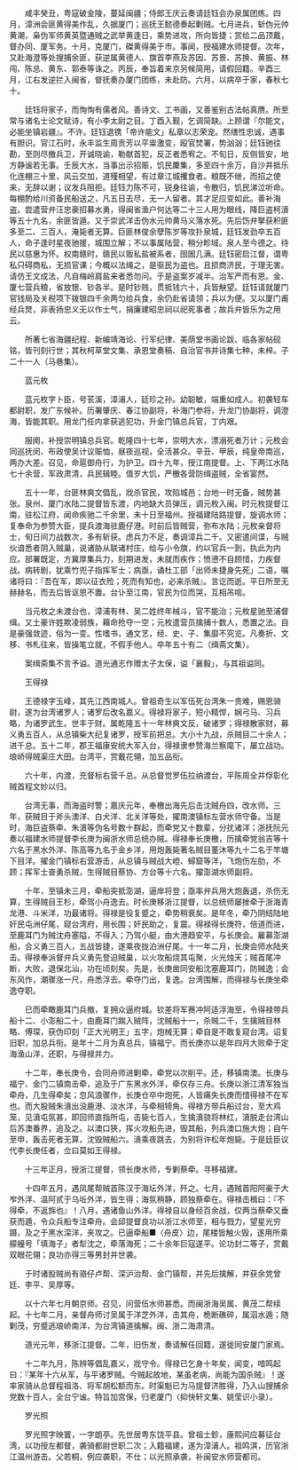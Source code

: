 <!-- { "loadSidebar": true } -->
　　咸丰癸丑，粤寇破金陵，蔓延闽疆；侍郎王庆云奏请廷钰会办泉属团练。四月，漳洲会匪黄得美作乱，久据厦门；巡抚王懿德奏起剿贼。七月进兵，斩伪元帅黄潮，枭伪军师黄英暨通贼之武举黄逢日，乘势进攻，所向皆捷；赏给二品顶戴，督办同、厦军务。十月，克厦门，磔黄得美于市。事闻，授福建水师提督。次年，又赴海澄等处搜捕余匪，获逆属黄德人、旗首李燕及苏因、苏景、苏换、黄振、林闯、陈总、黄东、郭泰等诛之。丙辰，奉旨着来京另候简用，请假回籍。辛酉三月，江右发逆拦入闽省，督抚奏办厦门团练，未赴防。六月，以病卒于家，春秋七十。

　　廷钰将家子，而恂恂有儒者风。善诗文、工书画，又善鉴别古法帖真赝。所至常与诸名士论文赋诗，有小李太尉之目。丁酉入觐，乞调简缺。上顾谓『尔能文，必能坐镇岩疆』。不许。廷钰退镌「帝许能文」私章以志荣宠。然缮性忠诚，遇事有胆识。官江石时，永丰监生周贡芳以平粜激变，殴官焚署，势汹汹；廷钰驰往勘，至则尽撤兵卫，开诚晓谕，勒献首犯，反正者悉宥之。不旬日，反侧皆安，地方静谧若无事。壬辰大水，当事出示招赈，饥民麇集，多至四十余万，自沙井抵乐化连棚三十里，风云交加，道殣相望，有过章江城攫食者。粮既不继，而招之使来，无辞以谢；议发兵阻拒。廷钰力陈不可，锐身往谕，令散归，饥民涕泣听命。每棚酌给川资备民船送之，凡五日去尽，无一人留者。其才足应变如此。善补海盗。尝遣营弁汪忠豪招募水勇，得闽省渔户何达等二十三人用为眼线，降巨盗柯濆等五十九名，余匪皆遁。又于崇武洋击伪水元帅黄马义落水死。先后饬弁拏获积匪多至二、三百人，淹毙者无算。巨匪林俊余孽陈岁等攻扑泉城，廷钰发劲卒五百人，命子逢时星夜驰援，城围立解；不以事属陆营，稍分畛域。泉人至今德之。待民以慈惠为怀。权南赣时，赣民以贩私盐被系者，囹圄几满。廷钰密启江督，谓粤私只碍商私，无损官课；今概以法绳之，是驱民为盗也。且损商济民，于理无害。请仿王文成法，凡自梅岭肩盐来者悉勿问。于是盗案岁减半。治军严而有恩。金、厦七营兵粮，省放银、钞各半。是时钞贱，贯抵钱六十，兵皆觖望。廷钰请就厦门官钱局及关税项下拨银四千余两匀给兵食，余仍赴省请领；兵以为便。又以厦门甫经兵燹，非表扬忠义无以作士气，捐廉建昭忠祠以祀死事者；故兵弁皆乐为之用云。

　　所著七省海疆纪程、新编靖海论、行军纪律、美荫堂书画论跋、临各家帖砚铭，皆刊刻行世；其秋柯草堂文集、承恩堂奏稿、自治官书并诗集七种，未梓。子二十一人（马巷集）。

　　蓝元枚

　　蓝元枚字卜臣，号苌溪，漳浦人，廷珍之孙。幼聪敏，端重如成人。初袭轻车都尉职，发广东候补。历署肇庆、春江协副将，补海门参将，升龙门协副将，调澄海，皆能其职。用龙门任内拿获逃犯功，升金门镇总兵官，丁内艰。

　　服阕，补授崇明镇总兵官。乾隆四十七年，崇明大水，漂溺死者万计；元枚会同巡抚闵、布政使吴计议赈恤，昼夜巡视，全活甚众。辛丑、甲辰，纯皇帝南巡，两办大差。召见，命扈御舟行，为护卫。四十九年，授江南提督。上、下两江水陆七十余营，军政肃清，兵民辑睦。值岁大饥，严檄各营防缉盗贼，全省宴然。

　　五十一年，台匪林爽文倡乱，戕杀官民，攻陷城邑；台地一时无备，贼势甚张。泉州、厦门水陆二提督皆东渡，内地缺大员弹压，调元枚入闽。时元枚提督江南，驻松江府，闻命疾驰二千余里，未十日至福州。授福建陆路提督，旋调水师；复奉命为参赞大臣，提兵渡海驻鹿仔港。时前后皆贼营，弥布水陆；元枚亲督将士，旬日间力战数次，多有斩获。虑兵力不足，奏调漳兵二千。又密遣间谍，与贼伙谙悉者阴入贼巢，说诸胁从联诸村庄，给与小令旗，约以官兵一到，执此为内应。部署既定，方冀厚集兵力，刻期进发，未就而疾作；愤懑不自顾惜，力疾督战。病转剧，犹乘竹兜子指挥军士；病亟，诵杜工部「出师未捷身先死」二语，嘱诸将曰：『吾在军，即以征衣殓；死而有知也，必来杀贼』。言讫而逝。平日所至无赫赫名，而去后皆讴思不置。台讣至江南，官民为位而哭，互相吊唁。

　　当元枚之未渡台也，漳浦有林、吴二姓终年械斗，官不能治；元枚星驰至浦督缉。又土豪许姓欺凌弱族，藉命抢夺一空；元枚遣营员擒捕十数人，悉置之法。自是豪强敛迹，俗为一变。性嗜书，通文艺，经、史、子、集靡不究览。凡奏折、文移、书札往来，皆操笔立就，不假手他人。卒年五十有二（缉斋文集）。

　　案缉斋集不言予谥。道光通志作赠太子太保，谥「襄毅」，与其祖谥同。

　　王得禄

　　王德禄字玉峰，其先江西南城人。曾祖奇生以军伍死台湾朱一贵难，赐恩骑尉，遂为台湾诸罗人；诸罗后改名嘉义。得禄将家子，短小精悍，娴弓马、习兵略，为诸罗武生。世丰于财。属乾隆五十一年林爽文反，破诸罗；得禄散家财，募义勇五百人，从总镇柴大纪复诸罗，授军前把总。大小十九战，杀贼目二十余人；进千总。五十二年，郡王福康安统大军入台，得禄隶参赞海兰察麾下，屡立战功。琅峤得贼渠庄大田。台湾平，赏戴花翎，加五品衔。

　　六十年，内渡，充督标右营千总。从总督觉罗伍拉纳渡台，平陈周全并俘彰化贼首程文妙以归。

　　台湾无事，而海盗时警；嘉庆元年，奉檄出海先后击沈贼舟四，改水师。三年，获贼目于斧头澳洋、白犬洋、北关洋等处，擢南澳镇标左营水师守备。当是时，海巨盗蔡牵、朱濆等伪名号数十群起，而牵党又十数辈，分扰诸洋；浙抚阮元奏以福建水师提督李长庚为闽浙水师总统办贼。得禄奉长庚檄，历擒牵党翁吉等十六名于黑水外洋、陈高等九名于金乡洋，用炮轰毙著名贼目董沐等九十二名于竿塘下目洋。擢金门镇标右营游击，从总镇与贼战大嶝、蟳窟等洋，飞炮伤左肋，不顾；挥军士奋勇杀贼，生得贼目蔡协、方台等十六名。擢澎湖水师副将。

　　十年，至镇未三月，牵船突抵澎湖，逼岸将登；亟率弁兵用大炮轰退，杀伤无算，生得贼目王杉，牵驾小舟逸去。时长庚移浙江提督，以总统师屡挫牵于浙海青龙港、斗米洋，功最诸将。得禄是役复蹙之，牵势稍衰矣。是年冬，牵乃阴结陆地奸民屯洲仔尾，窥台湾府，用长围；奸民助之，复震。得禄得长庚符，倍道而进，至鹿耳门为贼沈舟塞隘，不得入；乃驾小艇，由大港趋安平，与长庚会。雇募澎湖船，合义勇三百人，五战皆捷，遂乘夜拢泊洲仔尾。十一年二月，长庚会师水陆夹击。得禄奉派督弁兵义勇先登迫贼巢，以火攻船烧其屯聚，火光烛天；贼首尾冲断，大败，退保北汕，功在顷刻矣。先是，长庚凿同安船沈塞鹿耳门，防贼逸；会东风作，潮骤涨一尺，舟悉浮去。牵夺门出，复逸。台湾围解，而得禄与长庚坐牵逸夺职。

　　已而牵瞰鹿耳门兵撤，复拥众逼府城。钦差将军赛冲阿适浮海至，令得禄带兵船十二、小澎船二十，由鹿耳门踹入贼阵，沈贼船十一，杀贼二千，生擒贼目林略、傅琛，获伪印刻「正大光明王」五字，炮械无算；牵自是不敢复窥台湾。诏复旧职，加总兵衔。是年十二月为真总兵，镇福宁。而长庚亦以是年四月大败牵于定海渔山洋，还职，与得禄并力。

　　十二年，奉长庚令，会同舟师进剿牵，牵党以次削平。还，移镇南澳。长庚与福宁、金门二镇南击牵，追及于广东黑水外洋，牵仅存三舟。长庚以浙江清军独当牵舟，几生得牵矣；忽风浪骤作，长庚仓卒中炮死，人皆痛失长庚而惜得禄不在军也。而大股贼朱濆出没鹿港、淡水洋，与牵相犄角。得禄方带兵船过台，至大鸡笼，见濆屯氛甚，即回师直指所屯，击毙七百人，生擒濆骁将林红，濆脱走台湾山后苏澳番界，追及之。以澳口狭，挥火攻船先进，毁其船，列兵澳口施大炮；自午至申，轰击死者无算，沈毁贼船六。濆乘夜跳去，为别将许松年炮毙。于是廷臣议代李长庚任者，佥曰莫如王得禄。

　　十三年正月，授浙江提督，领长庚水师，专剿蔡牵。寻移福建。

　　十四年五月，遇凤尾帮贼首陈汉于海坛外洋，歼之。七月，遇贼首阳阿豪于大岝外洋、温阿贰于乌坵外洋，皆生得；海氛稍静，顾独蔡牵在。得禄击楫曰：『不得牵，不返旆也』！八月，遇诸鱼山外洋。得禄自以身经百余战，仅两当蔡牵又垂获而遁，令众兵船专注牵舟。会邱提督良功以浙江水师至，相与戮力，望星光穷蹑，及之于黑水深洋，夹攻之。已逼牵船■〈舟皮〉边，尾楼皆触火毁，遂用所乘艨艟号「填海子」者犁沈之，牵落海死；二十余年巨寇遂平。论功封二等子，赏戴双眼花翎；良功亦得三等男封并世袭。

　　于时诸股贼尚有骆仔卢帮、深沪治帮、金门镇帮，并先后擒解，并获余党曾廷、李平、吴厚等。

　　以十六年七月朝京师。召见，问营伍水师甚悉。而闽浙海吴属、黄茂二帮续起。十七年二月，亲督舟师讨吴属于洋芝外洋，击其舟，桅断礁碎，属泅水遁；随剿茂，穷蹙逃琅峤南洋，为台湾镇道擒解。闽、浙二海肃清。

　　道光元年，移浙江提督。二年，旧伤发，奏请解任回籍，遂徙同安厦门家焉。

　　十二年九月，陈辨等倡乱嘉义，戕守令。得禄已乞身十年矣，闻变，喑鸣起曰：『某年十六从军，与平诸罗贼。今贼起故地，某虽老病，尚能为国杀贼』！遂率家骑从总督程祖洛、将军胡松额而东。时渠魁已为马提督济胜得，乃入山搜捕余党数十百人，全台宁谧。特旨加宫保，归老厦门（抑快轩文集、姚莹识小录）。

　　罗光照

　　罗光照字映寰，一字朗亭。先世居粤东饶平县。曾祖士鉁，康熙间应募征台湾，以功授左都督，袭骑都尉世职二次；入籍福建，遂为漳浦人。祖鸣淇，历官浙江温州游击。父若桐，例应袭职，不仕；以光照承袭，补闽安水师营都司。


